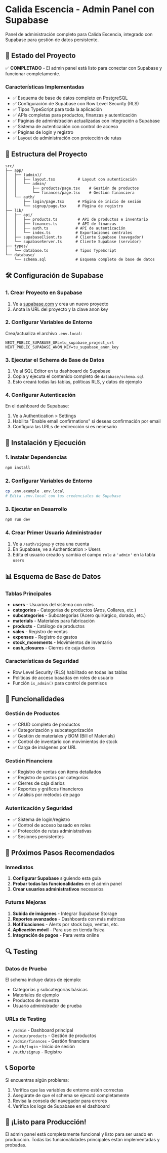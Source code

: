 # Calida Escencia - Admin Panel con Supabase

Panel de administración completo para Calida Escencia, integrado con Supabase para gestión de datos persistente.

## 🚀 Estado del Proyecto

✅ **COMPLETADO** - El admin panel está listo para conectar con Supabase y funcionar completamente.

### Características Implementadas

- ✅ Esquema de base de datos completo en PostgreSQL
- ✅ Configuración de Supabase con Row Level Security (RLS)
- ✅ Tipos TypeScript para toda la aplicación
- ✅ APIs completas para productos, finanzas y autenticación
- ✅ Páginas de administración actualizadas con integración a Supabase
- ✅ Sistema de autenticación con control de acceso
- ✅ Páginas de login y registro
- ✅ Layout de administración con protección de rutas

## 📁 Estructura del Proyecto

```
src/
├── app/
│   ├── (admin)/
│   │   ├── layout.tsx          # Layout con autenticación
│   │   └── admin/
│   │       ├── products/page.tsx    # Gestión de productos
│   │       └── finances/page.tsx    # Gestión financiera
│   └── auth/
│       ├── login/page.tsx      # Página de inicio de sesión
│       └── signup/page.tsx     # Página de registro
├── lib/
│   ├── api/
│   │   ├── products.ts         # API de productos e inventario
│   │   ├── finances.ts         # API de finanzas
│   │   ├── auth.ts            # API de autenticación
│   │   └── index.ts           # Exportaciones centrales
│   ├── supabaseClient.ts      # Cliente Supabase (navegador)
│   └── supabaseServer.ts      # Cliente Supabase (servidor)
├── types/
│   └── database.ts            # Tipos TypeScript
└── database/
    └── schema.sql             # Esquema completo de base de datos
```

## 🛠️ Configuración de Supabase

### 1. Crear Proyecto en Supabase
1. Ve a [supabase.com](https://supabase.com) y crea un nuevo proyecto
2. Anota la URL del proyecto y la clave anon key

### 2. Configurar Variables de Entorno
Crea/actualiza el archivo `.env.local`:

```env
NEXT_PUBLIC_SUPABASE_URL=tu_supabase_project_url
NEXT_PUBLIC_SUPABASE_ANON_KEY=tu_supabase_anon_key
```

### 3. Ejecutar el Schema de Base de Datos
1. Ve al SQL Editor en tu dashboard de Supabase
2. Copia y ejecuta el contenido completo de `database/schema.sql`
3. Esto creará todas las tablas, políticas RLS, y datos de ejemplo

### 4. Configurar Autenticación
En el dashboard de Supabase:
1. Ve a Authentication > Settings
2. Habilita "Enable email confirmations" si deseas confirmación por email
3. Configura las URLs de redirección si es necesario

## 🔧 Instalación y Ejecución

### 1. Instalar Dependencias
```bash
npm install
```

### 2. Configurar Variables de Entorno
```bash
cp .env.example .env.local
# Edita .env.local con tus credenciales de Supabase
```

### 3. Ejecutar en Desarrollo
```bash
npm run dev
```

### 4. Crear Primer Usuario Administrador
1. Ve a `/auth/signup` y crea una cuenta
2. En Supabase, ve a Authentication > Users
3. Edita el usuario creado y cambia el campo `role` a `'admin'` en la tabla `users`

## 📊 Esquema de Base de Datos

### Tablas Principales
- **users** - Usuarios del sistema con roles
- **categories** - Categorías de productos (Aros, Collares, etc.)
- **subcategories** - Subcategorías (Acero quirúrgico, dorado, etc.)
- **materials** - Materiales para fabricación
- **products** - Catálogo de productos
- **sales** - Registro de ventas
- **expenses** - Registro de gastos
- **stock_movements** - Movimientos de inventario
- **cash_closures** - Cierres de caja diarios

### Características de Seguridad
- Row Level Security (RLS) habilitado en todas las tablas
- Políticas de acceso basadas en roles de usuario
- Función `is_admin()` para control de permisos

## 🎯 Funcionalidades

### Gestión de Productos
- ✅ CRUD completo de productos
- ✅ Categorización y subcategorización
- ✅ Gestión de materiales y BOM (Bill of Materials)
- ✅ Control de inventario con movimientos de stock
- ✅ Carga de imágenes por URL

### Gestión Financiera
- ✅ Registro de ventas con items detallados
- ✅ Registro de gastos por categorías
- ✅ Cierres de caja diarios
- ✅ Reportes y gráficos financieros
- ✅ Análisis por métodos de pago

### Autenticación y Seguridad
- ✅ Sistema de login/registro
- ✅ Control de acceso basado en roles
- ✅ Protección de rutas administrativas
- ✅ Sesiones persistentes

## 🚀 Próximos Pasos Recomendados

### Inmediatos
1. **Configurar Supabase** siguiendo esta guía
2. **Probar todas las funcionalidades** en el admin panel
3. **Crear usuarios administrativos** necesarios

### Futuras Mejoras
1. **Subida de imágenes** - Integrar Supabase Storage
2. **Reportes avanzados** - Dashboards con más métricas
3. **Notificaciones** - Alerts por stock bajo, ventas, etc.
4. **Aplicación móvil** - Para uso en tienda física
5. **Integración de pagos** - Para venta online

## 🔍 Testing

### Datos de Prueba
El schema incluye datos de ejemplo:
- Categorías y subcategorías básicas
- Materiales de ejemplo
- Productos de muestra
- Usuario administrador de prueba

### URLs de Testing
- `/admin` - Dashboard principal
- `/admin/products` - Gestión de productos
- `/admin/finances` - Gestión financiera
- `/auth/login` - Inicio de sesión
- `/auth/signup` - Registro

## 📞 Soporte

Si encuentras algún problema:
1. Verifica que las variables de entorno estén correctas
2. Asegúrate de que el schema se ejecutó completamente
3. Revisa la consola del navegador para errores
4. Verifica los logs de Supabase en el dashboard

## 🎉 ¡Listo para Producción!

El admin panel está completamente funcional y listo para ser usado en producción. Todas las funcionalidades principales están implementadas y probadas.